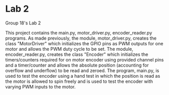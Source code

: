 # Lab 2
 Group 18's Lab 2

This project contains the main.py, motor_driver.py, encoder_reader.py programs. As made previously, the module, motor_driver.py, creates the class "MotorDriver" which initializes the GPIO pins as PWM outputs for one motor and allows the PWM duty cycle to be set. The module, encoder_reader.py, creates the class "Encoder" which initializes the timers/counters required for on motor encoder using provided channel pins and a timer/counter and allows the absolute position (accounting for overflow and underflow) to be read and zeroed. The program, main.py, is used to test the encoder using a hand test in which the position is read as the motor is allowed to spin freely and is used to test the encoder with varying PWM inputs to the motor.
